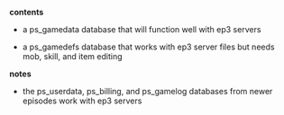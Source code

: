 **contents**

* a ps_gamedata database that will function well with ep3 servers

* a ps_gamedefs database that works with ep3 server files but needs mob, skill, and item editing

**notes**

* the ps_userdata, ps_billing, and ps_gamelog databases from newer episodes work with ep3 servers
